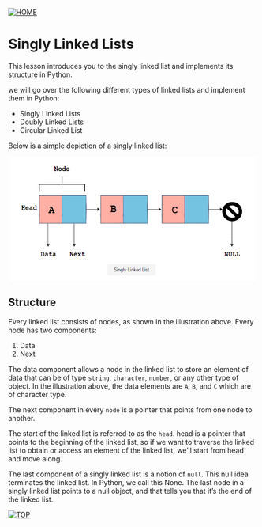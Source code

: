 [![HOME](https://img.shields.io/badge/-HOME-informational?style=plastic)](https://prathameshthakur.github.io/DSApython/)

# <a name='top'></a> Singly Linked Lists

This lesson introduces you to the ​singly linked list and implements its structure in Python.



we will go over the following different types of linked lists and implement them in Python:

- Singly Linked Lists
- Doubly Linked Lists
- Circular Linked List

Below is a simple depiction of a singly linked list:

<p align="center">
<img src='images\singly1.PNG' alt='example' style="width:500px;height:250px;"> <br>
</p>

## Structure 
Every linked list consists of nodes, as shown in the illustration above. Every node has two components:

1. Data
2. Next

The data component allows a node in the linked list to store an element of data that can be of type `string`, `character`, `number`, or any other type of object. In the illustration above, the data elements are `A`, `B`, and `C` which are of character type.

The next component in every `node` is a pointer that points from one node to another.

The start of the linked list is referred to as the `head`. head is a pointer that points to the beginning of the linked list, so if we want to traverse the linked list to obtain or access an element of the linked list, we’ll start from head and move along.

The last component of a singly linked list is a notion of `null`. This null idea terminates the linked list. In Python, we call this None. The last node in a singly linked list points to a null object, and that tells you that it’s the end of the linked list.




[![TOP](https://img.shields.io/badge/-Go%20to%20top-grey?style=plastic)](#top)